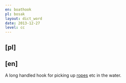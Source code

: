 ```yaml
---
en: boathook
pl: bosak
layout: dict_word
date: 2013-12-27
level: cc
---
```


[pl]
----



[en]
----
A long handled hook for picking up [ropes](/dict/rigging/rope.html) etc in the water.